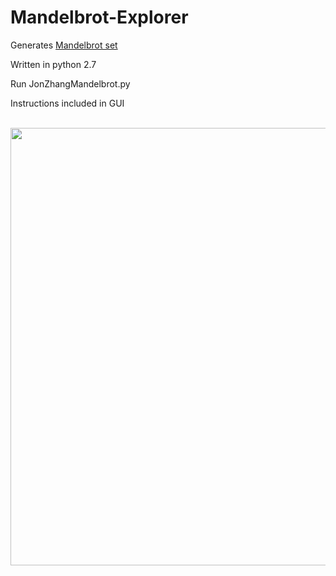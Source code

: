 # Mandelbrot-Explorer
Generates [Mandelbrot set](https://en.wikipedia.org/wiki/Mandelbrot_set)

Written in python 2.7

Run JonZhangMandelbrot.py

Instructions included in GUI 

<br>
<image height = "700" src="https://github.com/zhangj150/Mandelbrot-Explorer/blob/master/Screen%20Shot%202016-10-20%20at%2012.56.19%20AM.png" />
<br>
